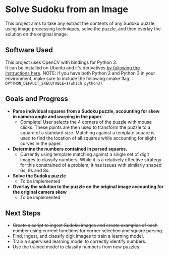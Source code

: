 # Solve Sudoku from an Image
This project aims to take any extract the contents of any Sudoku puzzle using image processing techniques, solve the puzzle, and then overlay the solution on the original image.

## Software Used
This project uses OpenCV with bindings for Python 3.  
It can be installed on Ubuntu and it's derivatives [by following the instructions here](https://docs.opencv.org/3.4/d2/de6/tutorial_py_setup_in_ubuntu.html).  NOTE: if you have both Python 2 and Python 3 in your environment, make sure to include the following cmake flag: `-DPYTHON_DEFAULT_EXECUTABLE=$(which python3)`

## Goals and Progress
- **Parse individual squares from a Sudoku puzzle, accounting for skew in camera angle and warping in the paper.**
	- Complete!  User selects the 4 corners of the puzzle with mouse clicks. These points are then used to transform the puzzle to a square of a standard size.  Matching against a template square is used to find the location of all squares while accounting for slight curves in the paper.
- **Determine the numbers contained in parsed squares.**
	- Currently using template matching against a single set of digit images to classify numbers.  While it is a relatively effective strategy for this constrained of a problem, it has issues with similarly shaped 6s, 9s and 8s.
- **Solve the Sudoku puzzle**
	- To be implemented
- **Overlay the solution to the puzzle on the original image accounting for the original camera skew**
	- To be implemented

## Next Steps
- ~~Create a script to ingest Sudoku images and create examples of each number using current functions for corner selection and square parsing.~~
- Find, ingest, and classify digit images to train a learning model.
- Train a supervised learning model to correctly identify numbers.
- Use the trained model to classify numbers from new puzzles.
